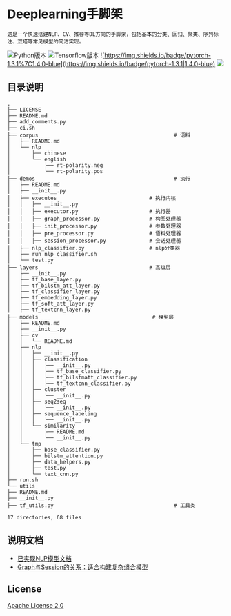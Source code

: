 # Deeplearning手脚架

```wensong
这是一个快速搭建NLP、CV、推荐等DL方向的手脚架，包括基本的分类、回归、聚类、序列标注、双塔等常见模型的简洁实现。
```

![Python版本](https://img.shields.io/badge/Python-2.7|3.7-blue) ![Tensorflow版本](https://img.shields.io/badge/Tensorflow-1.5.0|2.1.0-blue) ![https://img.shields.io/badge/pytorch-1.3.1%7C1.4.0-blue](https://img.shields.io/badge/pytorch-1.3.1|1.4.0-blue) ![](https://img.shields.io/badge/MacOS-10.15.4-blue)



## 目录说明

```
.
├── LICENSE
├── README.md
├── add_comments.py
├── ci.sh
├── corpus                                            # 语料
│   ├── README.md
│   └── nlp
│       ├── chinese
│       └── english
│           ├── rt-polarity.neg
│           └── rt-polarity.pos
├── demos                                             # 执行
│   ├── README.md
│   ├── __init__.py
│   ├── executes                              # 执行内核
│   │   ├── __init__.py
│   │   ├── executor.py                       # 执行器
│   │   ├── graph_processor.py                # 构图处理器
│   │   ├── init_processor.py                 # 参数处理器
│   │   ├── pre_processor.py                  # 语料处理器
│   │   ├── session_processor.py              # 会话处理器
│   ├── nlp_classifier.py                     # nlp分类器
│   ├── run_nlp_classifier.sh
│   └── test.py
├── layers                                    # 高级层
│   ├── __init__.py
│   ├── tf_base_layer.py
│   ├── tf_bilstm_att_layer.py
│   ├── tf_classifier_layer.py
│   ├── tf_embedding_layer.py
│   ├── tf_soft_att_layer.py
│   ├── tf_textcnn_layer.py
├── models                                     # 模型层
│   ├── README.md
│   ├── __init__.py
│   ├── cv
│   │   └── README.md
│   ├── nlp
│   │   ├── __init__.py
│   │   ├── classification
│   │   │   ├── __init__.py
│   │   │   ├── tf_base_classifier.py
│   │   │   ├── tf_bilstmatt_classifier.py
│   │   │   ├── tf_textcnn_classifier.py
│   │   ├── cluster
│   │   │   └── __init__.py
│   │   ├── seq2seq
│   │   │   └── __init__.py
│   │   ├── sequence_labeling
│   │   │   └── __init__.py
│   │   └── similarity
│   │       ├── README.md
│   │       └── __init__.py
│   └── tmp
│       ├── base_classifier.py
│       ├── bilstm_attention.py
│       ├── data_helpers.py
│       ├── test.py
│       └── text_cnn.py
├── run.sh
└── utils
├── README.md
├── __init__.py
├── tf_utils.py                                       # 工具类

17 directories, 68 files
```

## 说明文档

*   [已实现NLP模型文档](https://github.com/snowhws/deeplearning/tree/master/models)
*   [Graph与Session的关系：适合构建复杂组合模型](https://www.jianshu.com/p/b636de7c251a)

## License

[Apache License 2.0](LICENSE)

